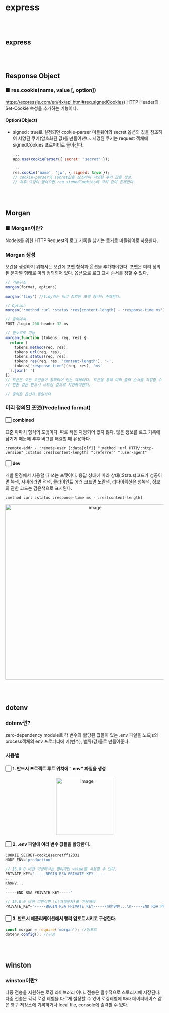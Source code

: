 # express 

<br></br>
## express

<br></br>
## Response Object
### ■ res.cookie(name, value \[, option])
https://expressjs.com/en/4x/api.html#req.signedCookies)
HTTP Header의 Set-Cookie 속성을 추가하는 기능이다. 


#### Option(Object)
* signed : true로 설정되면 cookie-parser 미들웨어의 secret 옵션의 값을 참조하여 서명된 쿠키(암호화된 값)를 만들어낸다. 서명된 쿠키는 request 객체에 signedCookies 프로퍼티로 들어간다.
  ```js
  ...
  app.use(cookieParser({ secret: "secret" });

  ...
  res.cookie('name', 'jw', { signed: true });
  // cookie-parser의 secret값을 참조하여 서명된 쿠키 값을 생성.
  // 차후 요청이 들어오면 req.signedCookies에 쿠키 값이 존재한다.
  ```
  
<br></br>
## Morgan
### ■ Morgan이란?
Nodejs를 위한 HTTP Request의 로그 기록을 남기는 로거로 미들웨어로 사용한다. 

### Morgan 생성
모간을 생성하기 위해서는 모간에 포맷 형식과 옵션을 추가해야한다. 포맷은 미리 정의된 문자열 형태로 미리 정의되어 있다. 옵션으로 로그 표시 순서를 정할 수 있다.

```js
// 기본구조
morgan(format, options)

morgan('tiny') //tiny라는 미리 정의된 포맷 형식이 존재한다.

// Option
morgan(':method :url :status :res[content-length] - :response-time ms');

// 출력예시
POST /login 200 header 32 ms 

// 함수로도 가능
morgan(function (tokens, req, res) {
  return [
    tokens.method(req, res),
    tokens.url(req, res),
    tokens.status(req, res),
    tokens.res(req, res, 'content-length'), '-',
    tokens['response-time'](req, res), 'ms'
  ].join(' ')
})
// 토큰은 모든 토큰들이 정의되어 있는 객체이다. 토큰을 통해 여러 출력 순서를 지정할 수 도 있다.
// 반환 값은 반드시 스트링 값으로 지정해야한다.

// 출력은 옵션과 동일하다
```

### 미리 정의된 포맷(Predefined format)
####  ⃞ combined
표준 아파치 형식의 포맷이다. 따로 색은 지정되어 있지 않다. 많은 정보를 로그 기록에 남기기 때문에 추후 버그를 해결할 때 유용하다.
```
:remote-addr - :remote-user [:date[clf]] ":method :url HTTP/:http-version" :status :res[content-length] ":referrer" ":user-agent"
```

#### ⃞ dev
개발 환경에서 사용할 때 쓰는 포맷이다. 응답 상태에 따라 상태(:Status)코드가 성공이면 녹색, 서버에러면 적색, 클라이언트 에러 코드면 노란색, 리다이렉션은 청녹색, 정보의 관한 코드는 검은색으로 표시된다.
```
:method :url :status :response-time ms - :res[content-length]
```
<p align="center"><img width="555" alt="image" src="https://user-images.githubusercontent.com/56042451/210140798-bc891a18-24f2-40a3-9be0-b7bb4c2a6898.png"></p>


<br></br>
## dotenv
### dotenv란?
zero-dependency module로 각 변수의 할당된 값들이 있는 .env 파일을 노드js의 process객체의 env 프로퍼티에 키(변수), 밸류(값)들로 만들어준다. 

### 사용법
#### ⃞ 1. 반드시 프로젝트 루트 위치에 ".env" 파일을 생성
<p align="center"><img width="181" alt="image" src="https://user-images.githubusercontent.com/56042451/210141257-85100575-d162-427e-b9d4-bbed4e1c7459.png"></p>

#### ⃞ 2. .env 파일에 여러 변수 값들을 할당한다.
```js
COOKIE_SECRET=cookiesecretff12331
NODE_ENV='production'

// 15.0.0 버전 이상에서는 멀티라인 value를 사용할 수 있다.
PRIVATE_KEY="-----BEGIN RSA PRIVATE KEY-----
...
Kh9NV...
...
-----END RSA PRIVATE KEY-----"

// 15.0.0 버전 미만이면 \n(개행문자)를 이용해라
PRIVATE_KEY="-----BEGIN RSA PRIVATE KEY-----\nKh9NV...\n-----END RSA PRIVATE KEY-----\n"
```

#### ⃞ 3. 반드시 애플리케이션에서 빨리 임포트시키고 구성한다.
```js
const morgan = require('morgan'); //임포트
dotenv.config(); //구성
```

<br></br>
## winston
### winston이란?
다중 전송을 지원하는 로깅 라이브러리 이다. 전송은 필수적으로 스토리지에 저장된다. 다중 전송은 각각 로깅 레벨을 다르게 설정할 수 있어 로깅레벨에 따라 데이터베이스 같은 영구 저장소에 기록하거나 local file, console에 출력할 수 있다.

### 




